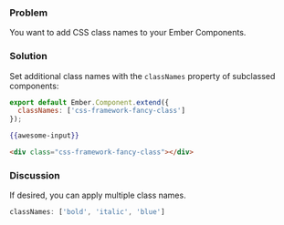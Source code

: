 ### Problem

You want to add CSS class names to your Ember Components.

### Solution

Set additional class names with the `classNames` property of subclassed components:

```app/components/awesome-input.js
export default Ember.Component.extend({
  classNames: ['css-framework-fancy-class']  
});
```

```handlebars
{{awesome-input}}
```

```html
<div class="css-framework-fancy-class"></div>
```

### Discussion

If desired, you can apply multiple class names.

```js
classNames: ['bold', 'italic', 'blue']
```

<!---#### Example

<a class="jsbin-embed" href="http://jsbin.com/gihupoqeja/2/embed?live">JS Bin</a>

See [Customizing a Component's Element](../../components/customizing-a-components-element) for further examples. -->
